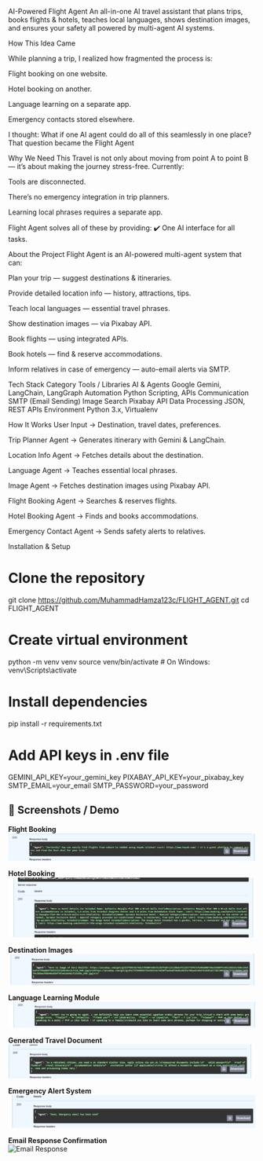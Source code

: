 AI-Powered Flight Agent
An all-in-one AI travel assistant that plans trips, books flights & hotels, teaches local languages, shows destination images, and ensures your safety all powered by multi-agent AI systems.

How This Idea Came

While planning a trip, I realized how fragmented the process is:

Flight booking on one website.

Hotel booking on another.

Language learning on a separate app.

Emergency contacts stored elsewhere.

I thought: What if one AI agent could do all of this seamlessly in one place?
That question became the Flight Agent

Why We Need This
Travel is not only about moving from point A to point B — it’s about making the journey stress-free.
Currently:

Tools are disconnected.

There’s no emergency integration in trip planners.

Learning local phrases requires a separate app.

Flight Agent solves all of these by providing:
✔️ One AI interface for all tasks.

 About the Project
Flight Agent is an AI-powered multi-agent system that can:

Plan your trip — suggest destinations & itineraries.

Provide detailed location info — history, attractions, tips.

Teach local languages — essential travel phrases.

Show destination images — via Pixabay API.

Book flights — using integrated APIs.

Book hotels — find & reserve accommodations.

Inform relatives in case of emergency — auto-email alerts via SMTP.


Tech Stack
Category	Tools / Libraries
AI & Agents	Google Gemini, LangChain, LangGraph
Automation	Python Scripting, APIs
Communication	SMTP (Email Sending)
Image Search	Pixabay API
Data Processing	JSON, REST APIs
Environment	Python 3.x, Virtualenv

 How It Works
User Input → Destination, travel dates, preferences.

Trip Planner Agent → Generates itinerary with Gemini & LangChain.

Location Info Agent → Fetches details about the destination.

Language Agent → Teaches essential local phrases.

Image Agent → Fetches destination images using Pixabay API.

Flight Booking Agent → Searches & reserves flights.

Hotel Booking Agent → Finds and books accommodations.

Emergency Contact Agent → Sends safety alerts to relatives.

 Installation & Setup

# Clone the repository
git clone https://github.com/MuhammadHamza123c/FLIGHT_AGENT.git
cd FLIGHT_AGENT

# Create virtual environment
python -m venv venv
source venv/bin/activate   # On Windows: venv\Scripts\activate

# Install dependencies
pip install -r requirements.txt

# Add API keys in .env file
GEMINI_API_KEY=your_gemini_key
PIXABAY_API_KEY=your_pixabay_key
SMTP_EMAIL=your_email
SMTP_PASSWORD=your_password


## 📸 Screenshots / Demo

**Flight Booking**  
![Flight Booking](flight_agent/flight.png)  

**Hotel Booking**  
![Hotel Booking](flight_agent/book_hotel.png)  

**Destination Images**  
![Destination Images](flight_agent/images.png)  

**Language Learning Module**  
![Language Learning](flight_agent/language.png)  

**Generated Travel Document**  
![Generated Document](flight_agent/document.png)  

**Emergency Alert System**  
![Emergency Alert](flight_agent/emergency.png)  

**Email Response Confirmation**  
![Email Response](flight_agent/email_response.png)  
